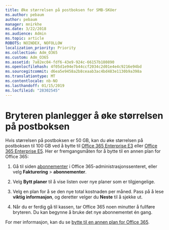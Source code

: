 ```yaml
---
title: Øke størrelsen på postboksen for SMB-SKUer
ms.author: pebaum
author: pebaum
manager: mnirkhe
ms.date: 3/22/2018
ms.audience: Admin
ms.topic: article
ROBOTS: NOINDEX, NOFOLLOW
localization_priority: Priority
ms.collection: Adm_O365
ms.custom: Adm_O365
ms.assetid: 7a82ec04-fdf6-43e9-924c-66157b180890
ms.openlocfilehash: 4f05d1e94e7b44ccf2034c2d01e4e4c9216e94bd
ms.sourcegitcommit: d6ea5e9458a2b8ceaab3ac4bd483e1130b9a398a
ms.translationtype: MT
ms.contentlocale: nb-NO
ms.lasthandoff: 01/15/2019
ms.locfileid: "28302545"
---
```

# <a name="switch-plans-to-increase-mailbox-size"></a>Bryteren planlegger å øke størrelsen på postboksen

Hvis størrelsen på postboksen er 50 GB, kan du øke størrelsen på postboksen til 100 GB ved å bytte til [Office 365 Enterprise E3](https://products.office.com/en-us/business/office-365-enterprise-e3-business-software) eller [Office 365 Enterprise E5](https://products.office.com/en-us/business/office-365-enterprise-e5-business-software). Her er fremgangsmåten for å bytte til en annen plan for Office 365:
  
1. Gå til siden [abonnementer](https://go.microsoft.com/fwlink/p/?linkid=842054) i Office 365-administrasjonssenteret, eller velg **Fakturering** \> **abonnementer**.
    
2. Velg **Bytt planer** til å vise listen over nye planer som er tilgjengelige. 
    
3. Velg en plan for å se den nye total kostnaden per måned. Pass på å lese **viktig informasjon**, og deretter velger du **Neste** til å sjekke ut. 
    
4. Når du er ferdig gå til kassen, tar Office 365 noen minutter å fullføre bryteren. Du kan begynne å bruke det nye abonnementet én gang.
    
For mer informasjon, kan du se [bytte til en annen plan for Office 365](https://support.office.com/article/73318661-8f33-478b-bcc7-fb8d69dbb22a).
  

